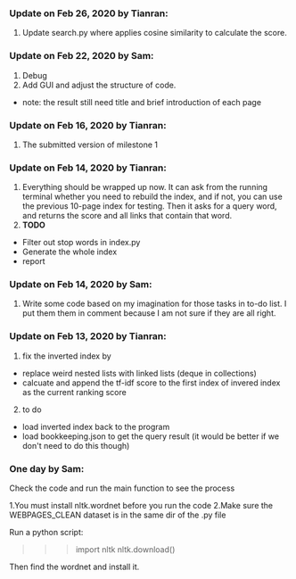 ### Update on Feb 26, 2020 by Tianran:
1. Update search.py where applies cosine similarity to calculate the score.

### Update on Feb 22, 2020 by Sam:
1. Debug
2. Add GUI and adjust the structure of code.
- note: the result still need title and brief introduction of each page


### Update on Feb 16, 2020 by Tianran:
1. The submitted version of milestone 1

### Update on Feb 14, 2020 by Tianran:
1. Everything should be wrapped up now. It can ask from the running terminal whether you need to rebuild the index, and if not, you can use the previous 10-page index for testing. Then it asks for a query word, and returns the score and all links that contain that word.
2. **TODO**
- Filter out stop words in index.py
- Generate the whole index
- report


### Update on Feb 14, 2020 by Sam:
1. Write some code based on my imagination for those tasks in to-do list. I put them them in comment because I am not sure if they are all right.


### Update on Feb 13, 2020 by Tianran:
1. fix the inverted index by
- replace weird nested lists with linked lists (deque in collections)
- calcuate and append the tf-idf score to the first index of invered index as the current ranking score
2. to do
- load inverted index back to the program
- load bookkeeping.json to get the query result (it would be better if we don't need to do this though)


### One day by Sam:
Check the code and run the main function to see the process

1.You must install nltk.wordnet before you run the code
2.Make sure the WEBPAGES_CLEAN dataset is in the same dir of the .py file


Run a python script:
>>>import nltk
>>>nltk.download()

Then find the wordnet and install it.
